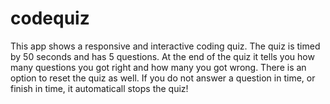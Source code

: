 # codequiz

This app shows a responsive and interactive coding quiz.
The quiz is timed by 50 seconds and has 5 questions. At the end of the quiz it tells you how many questions you got right and how many you got wrong. There is an option to reset the quiz as well.
If you do not answer a question in time, or finish in time, it automaticall stops the quiz!
